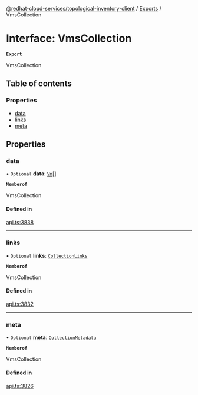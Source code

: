 [@redhat-cloud-services/topological-inventory-client](../README.md) / [Exports](../modules.md) / VmsCollection

# Interface: VmsCollection

**`Export`**

VmsCollection

## Table of contents

### Properties

- [data](VmsCollection.md#data)
- [links](VmsCollection.md#links)
- [meta](VmsCollection.md#meta)

## Properties

### data

• `Optional` **data**: [`Vm`](Vm.md)[]

**`Memberof`**

VmsCollection

#### Defined in

[api.ts:3838](https://github.com/RedHatInsights/javascript-clients/blob/main/packages/topological-inventory/api.ts#L3838)

___

### links

• `Optional` **links**: [`CollectionLinks`](CollectionLinks.md)

**`Memberof`**

VmsCollection

#### Defined in

[api.ts:3832](https://github.com/RedHatInsights/javascript-clients/blob/main/packages/topological-inventory/api.ts#L3832)

___

### meta

• `Optional` **meta**: [`CollectionMetadata`](CollectionMetadata.md)

**`Memberof`**

VmsCollection

#### Defined in

[api.ts:3826](https://github.com/RedHatInsights/javascript-clients/blob/main/packages/topological-inventory/api.ts#L3826)
